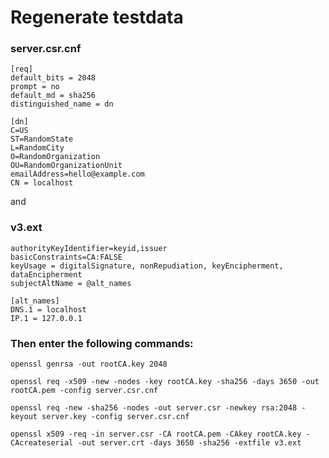 # Regenerate testdata

### server.csr.cnf

```
[req]
default_bits = 2048
prompt = no
default_md = sha256
distinguished_name = dn

[dn]
C=US
ST=RandomState
L=RandomCity
O=RandomOrganization
OU=RandomOrganizationUnit
emailAddress=hello@example.com
CN = localhost
```

and

### v3.ext
```
authorityKeyIdentifier=keyid,issuer
basicConstraints=CA:FALSE
keyUsage = digitalSignature, nonRepudiation, keyEncipherment, dataEncipherment
subjectAltName = @alt_names

[alt_names]
DNS.1 = localhost
IP.1 = 127.0.0.1
```

### Then enter the following commands:

`openssl genrsa -out rootCA.key 2048`

`openssl req -x509 -new -nodes -key rootCA.key -sha256 -days 3650 -out rootCA.pem -config server.csr.cnf`

`openssl req -new -sha256 -nodes -out server.csr -newkey rsa:2048 -keyout server.key -config server.csr.cnf`

`openssl x509 -req -in server.csr -CA rootCA.pem -CAkey rootCA.key -CAcreateserial -out server.crt -days 3650 -sha256 -extfile v3.ext`
